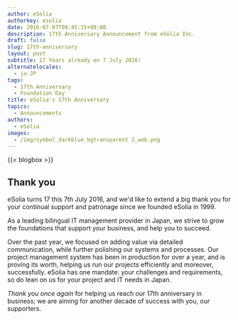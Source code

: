```yaml
---
author: eSolia
authorkey: esolia
date: 2016-07-07T08:45:15+09:00
description: 17th Anniversary Announcement from eSolia Inc.
draft: false
slug: 17th-anniversary
layout: post
subtitle: 17 Years already on 7 July 2016!
alternatelocales:
  - ja-JP
tags:
  - 17th Anniversary
  - Foundation Day
title: eSolia's 17th Anniversary
topics:
  - Announcements
authors:
  - eSolia
images:
  - /img/symbol_darkblue_bgtransparent 2_web.png
---
```


{{< blogbox >}}

## Thank you

eSolia turns 17 this 7th July 2016, and we'd like to extend a big thank you for your continual support and patronage since we founded eSolia in 1999. 

As a leading bilingual IT management provider in Japan, we strive to grow the foundations that support your business, and help you to succeed.

Over the past year, we focused on adding value via detailed communication, while further polishing our systems and processes. Our project management system has been in production for over a year, and is proving its worth, helping us run our projects efficiently and moreover, successfully. eSolia has one mandate: your challenges and requirements, so do lean on us for your project and IT needs in Japan.

_Thank you once again_ for helping us reach our 17th anniversary in business; we are aiming for another decade of success with you, our supporters.
